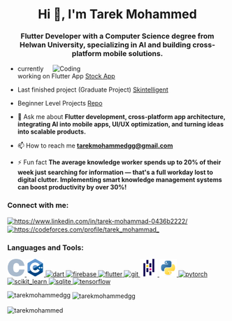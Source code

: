 <h1 align="center">Hi 👋, I'm Tarek Mohammed</h1>
<h3 align="center">Flutter Developer with a Computer Science degree from Helwan University, specializing in AI and building cross-platform mobile solutions.</h3>
<img align="right" alt="Coding" width = "400" src = "https://www.chawtechsolutions.com/wp-content/uploads/2019/03/developer-dribbble.gif">

- currently working on Flutter App [Stock App](https://github.com/ISLAM2ADEL/stock_application)

- Last finished project (Graduate Project) [Skintelligent](https://github.com/ISLAM2ADEL/skintelligent)

- Beginner Level Projects [Repo](https://github.com/TarekMohammedgg/Basic-Flutter-App-Projects)

- 💬 Ask me about **Flutter development, cross-platform app architecture, integrating AI into mobile apps, UI/UX optimization, and turning ideas into scalable products.**

- 📫 How to reach me **tarekmohammedgg@gmail.com**

- ⚡ Fun fact **The average knowledge worker spends up to 20% of their week just searching for information — that's a full workday lost to digital clutter. Implementing smart knowledge management systems can boost productivity by over 30%!**

<h3 align="left">Connect with me:</h3>
<p align="left">
<a href="https://linkedin.com/in/https://www.linkedin.com/in/tarek-mohammad-0436b2222/" target="blank"><img align="center" src="https://raw.githubusercontent.com/rahuldkjain/github-profile-readme-generator/master/src/images/icons/Social/linked-in-alt.svg" alt="https://www.linkedin.com/in/tarek-mohammad-0436b2222/" height="30" width="40" /></a>
<a href="https://codeforces.com/profile/https://codeforces.com/profile/tarek_mohammad_" target="blank"><img align="center" src="https://raw.githubusercontent.com/rahuldkjain/github-profile-readme-generator/master/src/images/icons/Social/codeforces.svg" alt="https://codeforces.com/profile/tarek_mohammad_" height="30" width="40" /></a>
</p>

<h3 align="left">Languages and Tools:</h3>
<p align="left"> <a href="https://www.cprogramming.com/" target="_blank" rel="noreferrer"> <img src="https://raw.githubusercontent.com/devicons/devicon/master/icons/c/c-original.svg" alt="c" width="40" height="40"/> </a> <a href="https://www.w3schools.com/cpp/" target="_blank" rel="noreferrer"> <img src="https://raw.githubusercontent.com/devicons/devicon/master/icons/cplusplus/cplusplus-original.svg" alt="cplusplus" width="40" height="40"/> </a> <a href="https://dart.dev" target="_blank" rel="noreferrer"> <img src="https://www.vectorlogo.zone/logos/dartlang/dartlang-icon.svg" alt="dart" width="40" height="40"/> </a> <a href="https://firebase.google.com/" target="_blank" rel="noreferrer"> <img src="https://www.vectorlogo.zone/logos/firebase/firebase-icon.svg" alt="firebase" width="40" height="40"/> </a> <a href="https://flutter.dev" target="_blank" rel="noreferrer"> <img src="https://www.vectorlogo.zone/logos/flutterio/flutterio-icon.svg" alt="flutter" width="40" height="40"/> </a> <a href="https://git-scm.com/" target="_blank" rel="noreferrer"> <img src="https://www.vectorlogo.zone/logos/git-scm/git-scm-icon.svg" alt="git" width="40" height="40"/> </a> <a href="https://pandas.pydata.org/" target="_blank" rel="noreferrer"> <img src="https://raw.githubusercontent.com/devicons/devicon/2ae2a900d2f041da66e950e4d48052658d850630/icons/pandas/pandas-original.svg" alt="pandas" width="40" height="40"/> </a> <a href="https://www.python.org" target="_blank" rel="noreferrer"> <img src="https://raw.githubusercontent.com/devicons/devicon/master/icons/python/python-original.svg" alt="python" width="40" height="40"/> </a> <a href="https://pytorch.org/" target="_blank" rel="noreferrer"> <img src="https://www.vectorlogo.zone/logos/pytorch/pytorch-icon.svg" alt="pytorch" width="40" height="40"/> </a> <a href="https://scikit-learn.org/" target="_blank" rel="noreferrer"> <img src="https://upload.wikimedia.org/wikipedia/commons/0/05/Scikit_learn_logo_small.svg" alt="scikit_learn" width="40" height="40"/> </a> <a href="https://www.sqlite.org/" target="_blank" rel="noreferrer"> <img src="https://www.vectorlogo.zone/logos/sqlite/sqlite-icon.svg" alt="sqlite" width="40" height="40"/> </a> <a href="https://www.tensorflow.org" target="_blank" rel="noreferrer"> <img src="https://www.vectorlogo.zone/logos/tensorflow/tensorflow-icon.svg" alt="tensorflow" width="40" height="40"/> </a> </p>

<p><img align="left" src="https://github-readme-stats.vercel.app/api/top-langs?username=tarekmohammedgg&show_icons=true&locale=en&layout=compact" alt="tarekmohammedgg" /></p>

<p>&nbsp;<img align="center" src="https://github-readme-stats.vercel.app/api?username=tarekmohammedgg&show_icons=true&locale=en" alt="tarekmohammedgg" /></p>

<p><img align="center" src="https://github-readme-streak-stats.herokuapp.com/?user=tarekmohammed&" alt="tarekmohammed" /></p>

